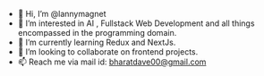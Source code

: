 - 👋 Hi, I’m @lannymagnet 
- 👀 I’m interested in AI , Fullstack Web Development and all things encompassed in the programming domain.
- 🌱 I’m currently learning Redux and NextJs.
- 💞️ I’m looking to collaborate on frontend projects.
- 📫 Reach me via mail id: bharatdave00@gmail.com

<!---
lannymagnet/lannymagnet is a ✨ special ✨ repository because its `README.md` (this file) appears on your GitHub profile.
You can click the Preview link to take a look at your changes.
--->

